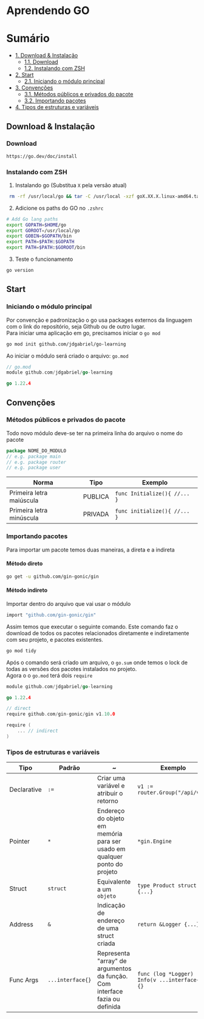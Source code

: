 # Aprendendo GO

# Sumário
- [1. Download & Instalação](#download_install)
  - [1.1. Download](#donwload)
  - [1.2. Instalando com ZSH](#install)
- [2. Start](#start)
  - [2.1. Iniciando o módulo principal](#start_init)
- [3. Convenções](#conventions)
  - [3.1. Métodos públicos e privados do pacote](#conventions_methods)
  - [3.2. Importando pacotes](#conventions_imports)
- [4. Tipos de estruturas e variáveis](#struct)


## <a name="download_install"></a> Download & Instalação

### <a name="download"></a> Download
```bash
https://go.dev/doc/install
```
### <a name="install"></a> Instalando com ZSH
1. Instalando go (Substitua `X` pela versão atual)
```bash
 rm -rf /usr/local/go && tar -C /usr/local -xzf goX.XX.X.linux-amd64.tar.gz
```
2. Adicione os paths do GO no `.zshrc`
```bash
# Add Go lang paths
export GOPATH=$HOME/go
export GOROOT=/usr/local/go
export GOBIN=$GOPATH/bin
export PATH=$PATH:$GOPATH
export PATH=$PATH:$GOROOT/bin
```
3. Teste o funcionamento
```bash
go version
```
## <a name="start"></a> Start
### <a name="start_init"></a> Iniciando o módulo principal
Por convenção e padronização o go usa packages externos da linguagem com o link do repositório, seja Github ou de outro lugar.<br/>
Para iniciar uma aplicação em go, precisamos iniciar o `go mod` 
```bash
go mod init github.com/jdgabriel/go-learning
```
Ao iniciar o módulo será criado o arquivo: `go.mod` 
```go
// go.mod
module github.com/jdgabriel/go-learning

go 1.22.4
```
## <a name="conventions"></a> Convenções
### <a name="conventions_methods"></a> Métodos públicos e privados do pacote
Todo novo módulo deve-se ter na primeira linha do arquivo o nome do pacote
```go
package NOME_DO_MODULO
// e.g. package main
// e.g. package router
// e.g. package user
```
| Norma  | Tipo | Exemplo |
|---|---|---|
|  Primeira letra maiúscula | PUBLICA  | ```func Initialize(){ //... }```|
|  Primeira letra minúscula | PRIVADA  | ```func initialize(){ //... }``` |

### <a name="conventions_imports"></a> Importando pacotes
Para importar um pacote temos duas maneiras, a direta e a indireta
#### Método direto
```bash
go get -u github.com/gin-gonic/gin
```
#### Método indireto
Importar dentro do arquivo que vai usar o módulo
```bash
import "github.com/gin-gonic/gin"
```
Assim temos que executar o seguinte comando. Este comando faz o download de todos os pacotes relacionados diretamente e indiretamente com seu projeto, e pacotes existentes.
```bash
go mod tidy
```
Após o comando será criado um arquivo, o `go.sum` onde temos o lock de todas as versões dos pacotes instalados no projeto.<br>
Agora o o `go.mod` terá dois `require`
```go
module github.com/jdgabriel/go-learning

go 1.22.4

// direct
require github.com/gin-gonic/gin v1.10.0

require (
	... // indirect
)
```
### <a name="struct"></a> Tipos de estruturas e variáveis

| Tipo  |  Padrão |~|Exemplo|
|---|---|---|---|
|  Declarative | `:=` | Criar uma variável e atribuir o retorno  | ```v1 := router.Group("/api/v1")``` |
|  Pointer | `*` | Endereço do objeto em memória para ser usado em qualquer ponto do projeto  | ```*gin.Engine``` |
|  Struct | `struct` | Equivalente a um `objeto` | ```type Product struct {...}``` |
|  Address | `&` | Indicação de endereço de uma struct criada | ```return &Logger {...}``` |
|  Func Args | `...interface{}` | Representa "array" de argumentos da função. Com interface fazia ou definida | ```func (log *Logger) Info(v ...interface{}) {}``` |

